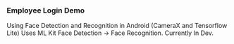 ### Employee Login Demo
Using Face Detection and Recognition in Android (CameraX and Tensorflow Lite)
Uses ML Kit Face Detection -> Face Recognition. Currently In Dev.
